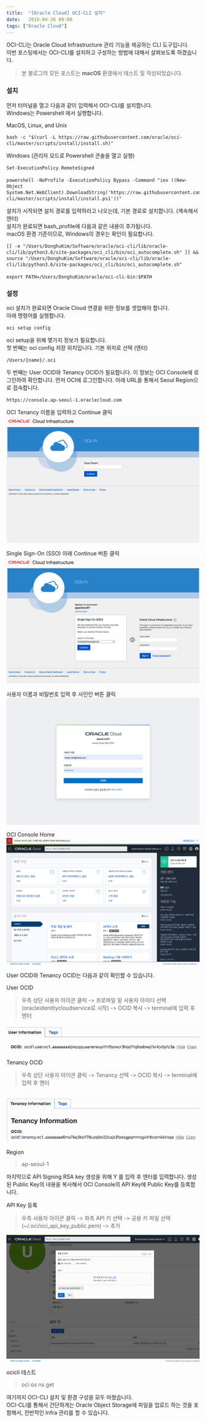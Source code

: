 ```yaml
---
title:  "[Oracle Cloud] OCI-CLI 설치"
date:   2019-04-26 08:00
tags: ["Oracle Cloud"]
---
```


OCI-CLI는 Oracle Cloud Infrastructure 관리 기능을 제공하는 CLI 도구입니다.  
이번 포스팅에서는 OCI-CLI를 설치하고 구성하는 방법에 대해서 살펴보도록 하겠습니다.

> 본 블로그의 모든 포스트는 **macOS** 환경에서 테스트 및 작성되었습니다.  

### 설치
먼저 터미널을 열고 다음과 같이 입력해서 OCI-CLI를 설치합니다.  
Windows는 Powershell 에서 실행합니다.

MacOS, Linux, and Unix
```
bash -c "$(curl -L https://raw.githubusercontent.com/oracle/oci-cli/master/scripts/install/install.sh)"
```

Windows (관리자 모드로 Powershell 콘솔을 열고 실행)
```
Set-ExecutionPolicy RemoteSigned

powershell -NoProfile -ExecutionPolicy Bypass -Command "iex ((New-Object System.Net.WebClient).DownloadString('https://raw.githubusercontent.com/oracle/oci-cli/master/scripts/install/install.ps1'))"
```

설치가 시작되면 설치 경로를 입력하라고 나오는데, 기본 경로로 설치합니다. (계속해서 엔터)  
설치가 완료되면 bash_profile에 다음과 같은 내용이 추가됩니다.  
macOS 환경 기준이므로, Windows의 경우는 확인이 필요합니다.
```
[[ -e "/Users/DonghuKim/Software/oracle/oci-cli/lib/oracle-cli/lib/python3.6/site-packages/oci_cli/bin/oci_autocomplete.sh" ]] && source "/Users/DonghuKim/Software/oracle/oci-cli/lib/oracle-cli/lib/python3.6/site-packages/oci_cli/bin/oci_autocomplete.sh"
 
export PATH=/Users/DonghuKim/oracle/oci-cli-bin:$PATH
```

### 설정
oci 설치가 완료되면 Oracle Cloud 연결을 위한 정보를 셋업해야 합니다.  
아래 명령어를 실행합니다.

```
oci setup config
```

oci setup을 위해 몇가지 정보가 필요합니다.  
첫 번째는 oci config 저장 위치입니다. 기본 위치로 선택 (엔터)
```
/Users/{name}/.oci
```

두 번째는 User OCID와 Tenancy OCID가 필요합니다. 이 정보는 OCI Console에 로그인하여 확인합니다. 먼저 OCI에 로그인합니다. 아래 URL을 통해서 Seoul Region으로 접속합니다. 
```
https://console.ap-seoul-1.oraclecloud.com
```

OCI Tenancy 이름을 입력하고 Continue 클릭
![](../assets/images/oci_login_tenancy.png)

Single Sign-On (SSO) 아래 Continue 버튼 클릭
![](../assets/images/oci-console-signin.png)

사용자 이름과 비밀번호 입력 후 사인인 버튼 클릭
![](../assets/images/oci-console-signin-2.png)

OCI Console Home
![](../assets/images/oci-console-home.png)

User OCID와 Tenancy OCID는 다음과 같이 확인할 수 있습니다.

User OCID
> 우측 상단 사용자 아이콘 클릭 -> 프로파일 밑 사용자 아이디 선택 (oracleidentitycloudservice로 시작) -> OCID 복사 -> terminal에 입력 후 엔터

![](../assets/images/oci-user-ocid.png)

Tenancy OCID
> 우측 상단 사용자 아이콘 클릭 -> Tenancy 선택 -> OCID 복사 -> terminal에 입력 후 엔터

![](../assets/images/oci-tenancy-ocid.png)

Region  
> ap-seoul-1

마지막으로 API Signing RSA key 생성을 위해 Y 를 입력 후 엔터를 입력합니다.
생성된 Public Key의 내용을 복사해서 OCI Console의 API Key에 Public Key를 등록합니다.

API Key 등록
> 우측 사용자 아이콘 클릭 -> 좌측 API 키 선택 -> 공용 키 파일 선택 (~/.oci/oci_api_key_public.pem) -> 추가

![](../assets/images/oci-add-public-key-for-api.png)

ocicli 테스트
> oci os ns get

여기까지 OCI-CLI 설치 및 환경 구성을 모두 마쳤습니다.  
OCI-CLI를 통해서 간단하게는 Oracle Object Storage에 파일을 업로드 하는 것을 포함해서, 전반적인 Infra 관리를 할 수 있습니다.